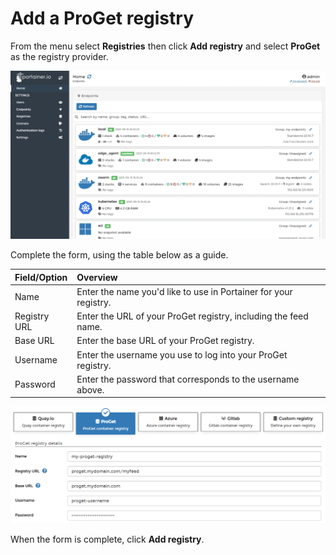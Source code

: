 # Add a ProGet registry

From the menu select **Registries** then click **Add registry** and select **ProGet** as the registry provider.

![](../../../.gitbook/assets/be-registries-add-proget-1.gif)

Complete the form, using the table below as a guide.

| Field/Option | Overview |
| :--- | :--- |
| Name | Enter the name you'd like to use in Portainer for your registry. |
| Registry URL | Enter the URL of your ProGet registry, including the feed name. |
| Base URL | Enter the base URL of your ProGet registry. |
| Username | Enter the username you use to log into your ProGet registry. |
| Password | Enter the password that corresponds to the username above. |

![](../../../.gitbook/assets/be-registries-add-proget-2.png)

When the form is complete, click **Add registry**.

